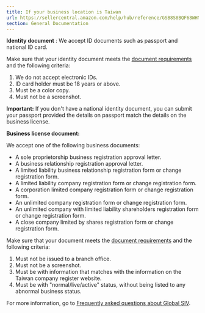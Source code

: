 ```yaml
---
title: If your business location is Taiwan
url: https://sellercentral.amazon.com/help/hub/reference/GSB8S8BQF68WHN9W
section: General Documentation
---
```


**Identity document** : We accept ID documents such as passport and national
ID card.

Make sure that your identity document meets the [document
requirements](/gp/help/GQRP483PDN88Q3M9) and the following criteria:  

  1. We do not accept electronic IDs.
  2. ID card holder must be 18 years or above.
  3. Must be a color copy.
  4. Must not be a screenshot.

**Important:** If you don't have a national identity document, you can submit
your passport provided the details on passport match the details on the
business license.

**Business license document:**

We accept one of the following business documents:

  * A sole proprietorship business registration approval letter.
  * A business relationship registration approval letter.
  * A limited liability business relationship registration form or change registration form.
  * A limited liability company registration form or change registration form.
  * A corporation limited company registration form or change registration form.
  * An unlimited company registration form or change registration form.
  * An unlimited company with limited liability shareholders registration form or change registration form.
  * A close company limited by shares registration form or change registration form.

Make sure that your document meets the [document
requirements](/gp/help/GQRP483PDN88Q3M9) and the following criteria:  

  1. Must not be issued to a branch office.
  2. Must not be a screenshot.
  3. Must be with information that matches with the information on the Taiwan company register website.
  4. Must be with "normal/live/active" status, without being listed to any abnormal business status.

For more information, go to [Frequently asked questions about Global
SIV](/gp/help/G2MJXHQCR62DZSSM).

